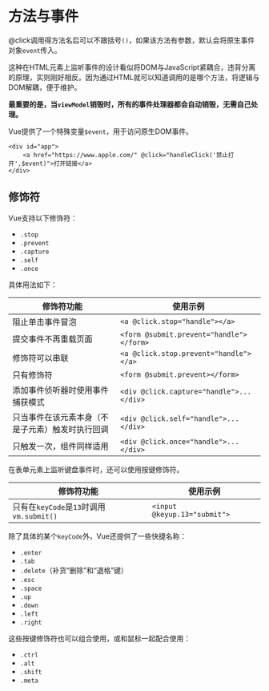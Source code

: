 # 方法与事件 #

@click调用得方法名后可以不跟括号`()`，如果该方法有参数，默认会将原生事件对象`event`传入。

这种在HTML元素上监听事件的设计看似将DOM与JavaScript紧耦合，违背分离的原理，实则刚好相反。因为通过HTML就可以知道调用的是哪个方法，将逻辑与DOM解耦，便于维护。

**最重要的是，当`viewModel`销毁时，所有的事件处理器都会自动销毁，无需自己处理。**

Vue提供了一个特殊变量`$event`，用于访问原生DOM事件。

    <div id="app">
        <a href="https://www.apple.com/" @click="handleClick('禁止打开',$event)">打开链接</a>
    </div>

## 修饰符 ##

Vue支持以下修饰符：

- `.stop`
- `.prevent`
- `.capture`
- `.self`
- `.once`

具体用法如下：

| 修饰符功能 | 使用示例
| --------- | ---------
| 阻止单击事件冒泡 | `<a @click.stop="handle"></a>`
| 提交事件不再重载页面 | `<form @submit.prevent="handle"></form>`
| 修饰符可以串联 | `<a @click.stop.prevent="handle"></a>`
| 只有修饰符 | `<form @submit.prevent></form>`
| 添加事件侦听器时使用事件捕获模式 | `<div @click.capture="handle">...</div>`
| 只当事件在该元素本身（不是子元素）触发时执行回调 | `<div @click.self="handle">...</div>`
| 只触发一次，组件同样适用 | `<div @click.once="handle">...</div>`

在表单元素上监听键盘事件时，还可以使用按键修饰符。

| 修饰符功能 | 使用示例
| --------- | ---------
| 只有在`keyCode`是`13`时调用`vm.submit()` | `<input @keyup.13="submit">`

除了具体的某个`keyCode`外，Vue还提供了一些快捷名称：

- `.enter`
- `.tab`
- `.delete`（补货“删除”和“退格”键）
- `.esc`
- `.space`
- `.up`
- `.down`
- `.left`
- `.right`

这些按键修饰符也可以组合使用，或和鼠标一起配合使用：

- `.ctrl`
- `.alt`
- `.shift`
- `.meta`